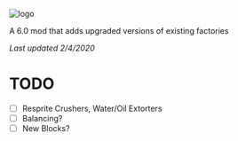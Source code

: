 ![logo](https://github.com/genNAowl/Upgraded-Factories/blob/master/logo.png)

A 6.0 mod that adds upgraded versions of existing factories

*Last updated 2/4/2020*

# TODO
- [ ] Resprite Crushers, Water/Oil Extorters
- [ ] Balancing?
- [ ] New Blocks?
